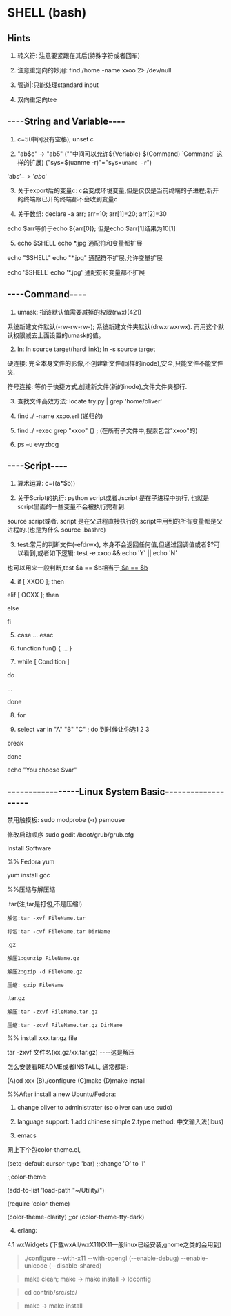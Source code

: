 # SHELL (bash)

## Hints

1. 转义符\: 注意要紧跟在其后(特殊字符或者回车)

2. 注意重定向的妙用:  find /home -name xxoo 2> /dev/null

3. 管道|:只能处理standard input

4. 双向重定向tee

## ----String and Variable----

1. c=5(中间没有空格);    unset c

2. "ab$c" -> "ab5"  (""中间可以允许${Veriable} $(Command) `Command` 这样的扩展)  ("sys=$(uanme -r)"="sys=`uname -r`")

'ab$c' -> 'ab$c'

3. 关于export后的变量c: c会变成环境变量,但是仅仅是当前终端的子进程;新开的终端跟已开的终端都不会收到变量c

4. 关于数组: declare -a arr; arr=10; arr[1]=20; arr[2]=30

echo $arr等价于echo ${arr[0]};  但是echo $arr[1]结果为10[1]

5.   echo $SHELL      echo *.jpg       通配符和变量都扩展

echo "$SHELL"    echo "*.jpg"     通配符不扩展,允许变量扩展

echo '$SHELL'    echo '*.jpg'     通配符和变量都不扩展

## ----Command----

1. umask: 指该默认值需要减掉的权限(rwx)(421)

系统新建文件默认(-rw-rw-rw-); 系统新建文件夹默认(drwxrwxrwx). 再用这个默认权限减去上面设置的umask的值。

2. ln:  ln source target(hard link); ln -s source target

硬连接: 完全本身文件的影像,不创建新文件(同样的inode),安全,只能文件不能文件夹.

符号连接: 等价于快捷方式,创建新文件(新的inode),文件文件夹都行.

3. 查找文件高效方法: locate try.py | grep 'home/oliver'

4. find ./ -name xxoo.erl (递归的)

5. find ./ -exec grep "xxoo" {} \;  (在所有子文件中,搜索包含"xxoo"的)

6. ps –u evyzbcg

## ----Script----

1. 算术运算: c=$(($a*$b))

2. 关于Script的执行: python script或者./script 是在子进程中执行, 也就是script里面的一些变量不会被执行完看到.

source script或者. script 是在父进程直接执行的,script中用到的所有变量都是父进程的.(也是为什么 source .bashrc)

3. test:常用的判断文件(-efdrwx), 本身不会返回任何值,但通过回调值或者$?可以看到,或者如下逻辑: test -e xxoo && echo 'Y' || echo 'N'

也可以用来一般判断,test $a == $b相当于[ $a == $b ](注意这中间的空格)

4. if [ XXOO ]; then

elif [ OOXX ]; then

else

fi

5. case ... esac

6. function fun() { ... }

7. while [ Condition ]

do

...

done

8. for

9. select var in "A" "B" "C" ; do    到时候让你选1 2 3

break

done

echo "You choose $var"

## -----------------Linux System Basic-------------------

禁用触摸板: sudo modprobe (-r) psmouse

修改启动顺序 sudo gedit /boot/grub/grub.cfg

Install Software

%% Fedora yum

yum install gcc

%%压缩与解压缩

.tar(注,tar是打包,不是压缩!)

    解包:tar -xvf FileName.tar

    打包:tar -cvf FileName.tar DirName

.gz

    解压1:gunzip FileName.gz

    解压2:gzip -d FileName.gz

    压缩: gzip FileName

.tar.gz

    解压:tar -zxvf FileName.tar.gz

    压缩:tar -zcvf FileName.tar.gz DirName

%% install xxx.tar.gz file

tar -zxvf 文件名(xx.gz/xx.tar.gz)  ----这是解压

怎么安装看README或者INSTALL, 通常都是:

(A)cd xxx    (B)./configure    (C)make    (D)make install

%%After install a new Ubuntu/Fedora:

1. change oliver to administrater (so oliver can use sudo)

2. language support:   1.add chinese simple    2.type method: 中文输入法(Ibus)

3. emacs

网上下个包color-theme.el,

(setq-default cursor-type 'bar) ;;change 'O' to 'l'

;;color-theme

(add-to-list 'load-path "~/Utility/")

(require 'color-theme)

(color-theme-clarity) ;;or (color-theme-tty-dark)

4. erlang:

4.1 wxWidgets (下载wxAll/wxX11)(X11一般linux已经安装,gnome之类的会用到)

> ./configure --with-x11 --with-opengl (--enable-debug) --enable-unicode (--disable-shared)

> make clean; make -> make install -> ldconfig

> cd contrib/src/stc/

> make -> make install
